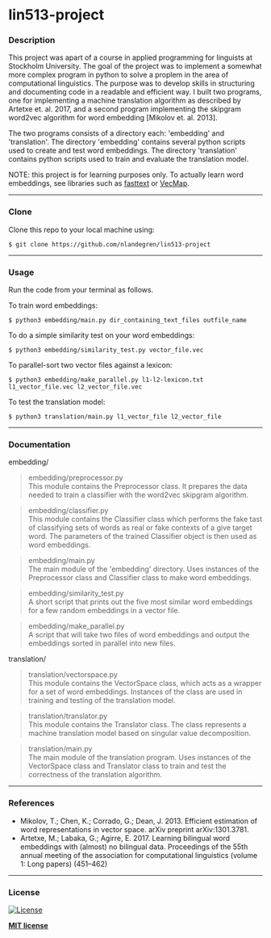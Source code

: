 # lin513-project

### Description
This project was apart of a course in applied programming for linguists at Stockholm University. The goal of the project was to implement a somewhat more complex program in python to solve a proplem in the area of computational linguistics. The purpose was to develop skills in structuring and documenting code in a readable and efficient way. I built two programs, one for implementing a machine translation algorithm as described by Artetxe et.  al.  2017, and a second program implementing the skipgram word2vec algorithm for word embedding [Mikolov et.  al.  2013].

The two programs consists of a directory each: 'embedding' and 'translation'. The directory 'embedding' contains several python scripts used to create and test word embeddings. The directory 'translation' contains python scripts used to train and evaluate the translation model.

NOTE: this project is for learning purposes only. To actually learn word embeddings, see libraries such as [fasttext](https://fasttext.cc/) or [VecMap](https://github.com/artetxem/vecmap).

---

### Clone
Clone this repo to your local machine using:
```
$ git clone https://github.com/nlandegren/lin513-project
```
---

### Usage
Run the code from your terminal as follows.

To train word embeddings:
```
$ python3 embedding/main.py dir_containing_text_files outfile_name
```
To do a simple similarity test on your word embeddings:
```
$ python3 embedding/similarity_test.py vector_file.vec
```
To parallel-sort two vector files against a lexicon:
```
$ python3 embedding/make_parallel.py l1-l2-lexicon.txt l1_vector_file.vec l2_vector_file.vec
```
To test the translation model:
```
$ python3 translation/main.py l1_vector_file l2_vector_file
```
---
### Documentation

embedding/
> embedding/preprocessor.py\
This module contains the Preprocessor class. It prepares the data needed to train a classifier with the word2vec skipgram algorithm.

> embedding/classifier.py\
This module contains the Classifier class which performs the fake tast of classifying sets of words as real or fake contexts of a give target word. The parameters of the trained Classifier object is then used as word embeddings.

> embedding/main.py\
The main module of the 'embedding' directory. Uses instances of the Preprocessor class and Classifier class to make word embeddings.

> embedding/similarity_test.py\
A short script that prints out the five most similar word embeddings for a few random embeddings in a vector file.

> embedding/make_parallel.py\
A script that will take two files of word embeddings and output the embeddings sorted in parallel into new files.

translation/

> translation/vectorspace.py\
This module contains the VectorSpace class, which acts as a wrapper for a set of word embeddings. Instances of the class are used in training and testing of the translation model.

> translation/translator.py\
This module contains the Translator class. The class represents a machine translation model based on singular value decomposition.

> translation/main.py\
The main module of the translation program. Uses instances of the VectorSpace class and Translator class to train and test the correctness of the translation algorithm.
---

### References
- Mikolov, T.; Chen, K.; Corrado, G.; Dean, J. 2013. Efficient estimation of word representations in vector space.
arXiv preprint arXiv:1301.3781.
- Artetxe, M.; Labaka, G.; Agirre, E. 2017. Learning bilingual word embeddings with (almost) no bilingual data. 
Proceedings of the 55th annual meeting of the association for computational linguistics (volume 1:  Long papers) (451–462)
---
### License

[![License](http://img.shields.io/:license-mit-blue.svg?style=flat-square)](http://badges.mit-license.org)

**[MIT license](http://opensource.org/licenses/mit-license.php)**
